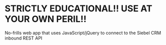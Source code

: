 # STRICTLY EDUCATIONAL!! USE AT YOUR OWN PERIL!!
No-frills web app that uses JavaScript/jQuery to connect to the Siebel CRM inbound REST API


